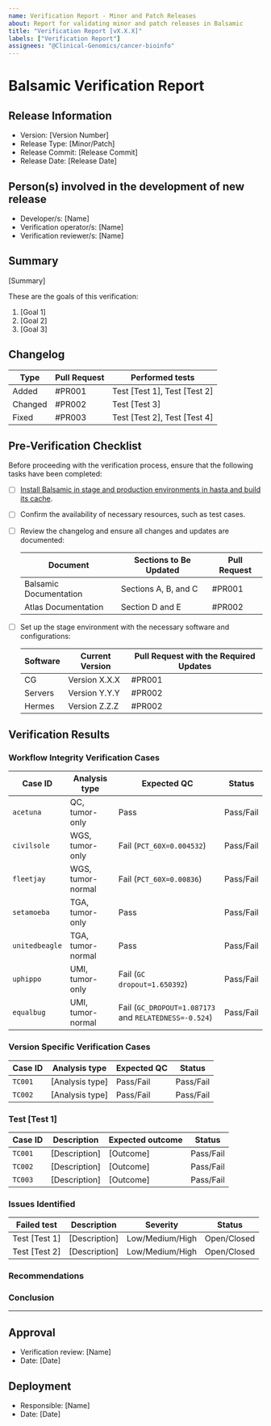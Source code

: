 ```yaml
---
name: Verification Report - Minor and Patch Releases
about: Report for validating minor and patch releases in Balsamic
title: "Verification Report [vX.X.X]"
labels: ["Verification Report"]
assignees: "@Clinical-Genomics/cancer-bioinfo"
---
```


# Balsamic Verification Report

## Release Information

- Version: [Version Number]
- Release Type: [Minor/Patch]
- Release Commit: [Release Commit]
- Release Date: [Release Date]

## Person(s) involved in the development of new release
- Developer/s: [Name]
- Verification operator/s: [Name]
- Verification reviewer/s: [Name]

## Summary

<!--
Provide a brief summary of the verification performed for the release, including the objectives and scope.
-->

[Summary]

These are the goals of this verification:
1. [Goal 1]
2. [Goal 2]
3. [Goal 3]

## Changelog

<!--
Provide a summary of the changes and updates included in this minor/patch release.
-->

| Type    | Pull Request | Performed tests              |
|---------|--------------|------------------------------|
| Added   | #PR001       | Test [Test 1], Test [Test 2] |
| Changed | #PR002       | Test [Test 3]                |
| Fixed   | #PR003       | Test [Test 2], Test [Test 4] |

## Pre-Verification Checklist

Before proceeding with the verification process, ensure that the following tasks have been completed:

- [ ] [Install Balsamic in stage and production environments in hasta and build its cache](https://atlas.scilifelab.se/infrastructure/BALSAMIC/balsamic/#instructions-for-installation).
- [ ] Confirm the availability of necessary resources, such as test cases.
- [ ] Review the changelog and ensure all changes and updates are documented:

    | Document               | Sections to Be Updated | Pull Request |
    |------------------------|------------------------|--------------|
    | Balsamic Documentation | Sections A, B, and C   | #PR001       |
    | Atlas Documentation    | Section D and E        | #PR002       |

- [ ] Set up the stage environment with the necessary software and configurations:

    | Software | Current Version | Pull Request with the Required Updates |
    |----------|-----------------|----------------------------------------|
    | CG       | Version X.X.X   | #PR001                                 |
    | Servers  | Version Y.Y.Y   | #PR002                                 |
    | Hermes   | Version Z.Z.Z   | #PR002                                 |


## Verification Results

<!--
List the specific test cases that were executed during the verification process. Include the test case ID,
description, and status (Pass/Fail).
-->

### Workflow Integrity Verification Cases

| Case ID        | Analysis type      | Expected QC                                           | Status    |
|----------------|--------------------|-------------------------------------------------------|-----------|
| `acetuna`      | QC, tumor-only     | Pass                                                  | Pass/Fail |
| `civilsole`    | WGS, tumor-only    | Fail (`PCT_60X=0.004532`)                             | Pass/Fail |
| `fleetjay`     | WGS, tumor-normal  | Fail (`PCT_60X=0.00836`)                              | Pass/Fail |
| `setamoeba`    | TGA, tumor-only    | Pass                                                  | Pass/Fail |
| `unitedbeagle` | TGA, tumor-normal  | Pass                                                  | Pass/Fail |
| `uphippo`      | UMI, tumor-only    | Fail (`GC dropout=1.650392`)                          | Pass/Fail |
| `equalbug`     | UMI, tumor-normal  | Fail (`GC_DROPOUT=1.087173` and `RELATEDNESS=-0.524`) | Pass/Fail |

### Version Specific Verification Cases

| Case ID  | Analysis type     | Expected QC | Status    |
|----------|-------------------|-------------|-----------|
| `TC001`  | [Analysis type]   | Pass/Fail   | Pass/Fail |
| `TC002`  | [Analysis type]   | Pass/Fail   | Pass/Fail |


### Test [Test 1]

<!--
Provide detailed results for the specific test, including observations, passing criteria, and any relevant metrics.
-->

| Case ID  | Description   | Expected outcome | Status    |
|----------|---------------|------------------|-----------|
| `TC001`  | [Description] | [Outcome]        | Pass/Fail |
| `TC002`  | [Description] | [Outcome]        | Pass/Fail |
| `TC003`  | [Description] | [Outcome]        | Pass/Fail |

### Issues Identified

<!--
Document any issues or defects identified during the verification process. Include the issue ID, description, severity, 
and status (Open/Closed).
-->

| Failed test   | Description   | Severity        | Status      |
|---------------|---------------|-----------------|-------------|
| Test [Test 1] | [Description] | Low/Medium/High | Open/Closed |
| Test [Test 2] | [Description] | Low/Medium/High | Open/Closed |

### Recommendations

<!--
Provide any recommendations or suggestions for improvement based on the verification results and observations.
-->

### Conclusion

<!--
Summarize the overall outcome of the verification for the minor or patch release. Include any significant findings, 
achievements, or areas requiring further attention.
-->

---

## Approval
- Verification review: [Name]
- Date: [Date]

## Deployment
- Responsible: [Name]
- Date: [Date]
